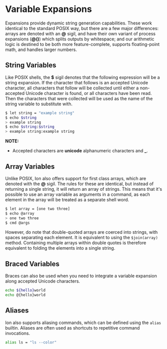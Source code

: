# Variable Expansions

Expansions provide dynamic string generation capabilities. These work identical to the standard
POSIX way, but there are a few major differences: arrays are denoted with an **@** sigil, and have
their own variant of process expansions (**@()**) which splits outputs by whitespace; and our
arithmetic logic is destined to be both more feature-complete, supports floating-point math, and
handles larger numbers.

## String Variables

Like POSIX shells, the **$** sigil denotes that the following expression will be a string
expansion. If the character that follows is an accepted Unicode character, all characters that
follow will be collected until either a non-accepted Unicode character is found, or all characters
have been read. Then the characters that were collected will be used as the name of the string
variable to substitute with.

```sh
$ let string = "example string"
$ echo $string
> example string
$ echo $string:$string
> example string:example string
```

**NOTE:**
- Accepted characters are **unicode** alphanumeric characters and **_**.

## Array Variables

Unlike POSIX, Ion also offers support for first class arrays, which are denoted with the **@**
sigil. The rules for these are identical, but instead of returning a single string, it will
return an array of strings. This means that it's possible to use an array variable as arguments
in a command, as each element in the array will be treated as a separate shell word.

```sh
$ let array = [one two three]
$ echo @array
> one two three
$ cmd @args
```

However, do note that double-quoted arrays are coerced into strings, with spaces separating each
element. It is equivalent to using the `$join(array)` method. Containing multiple arrays within
double quotes is therefore equivalent to folding the elements into a single string.

## Braced Variables

Braces can also be used when you need to integrate a variable expansion along accepted Unicode
characters.

```sh
echo ${hello}world
echo @{hello}world
```

## Aliases

Ion also supports aliasing commands, which can be defined using the `alias` builtin. Aliases
are often used as shortcuts to repetitive command invocations.

```sh
alias ls = "ls --color"
```
